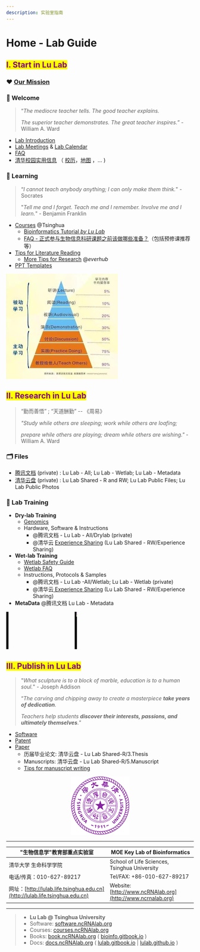 ```yaml
---
description: 实验室指南
---
```


# Home - Lab Guide

## <mark style="color:purple;">I. Start in Lu Lab</mark>

### ❤️ [Our Mission](our-mission.md)

### 🎉 Welcome <a href="#welcome" id="welcome"></a>

> “_The mediocre teacher tells. The good teacher explains._&#x20;
>
> _The superior teacher demonstrates. The great teacher inspires._”  - William A. Ward

* [Lab Introduction](https://cloud.tsinghua.edu.cn/f/04a0915c832a40c38f74/)
* [Lab Meetings](meeting.md)  &  [Lab Calendar](cal.md)
* [FAQ](faq.md)&#x20;
* [清华校园实用信息](https://www.tsinghua.edu.cn/zjqh/syxx.htm) （ [校历](https://www.tsinghua.edu.cn/zjqh/syxx/qhxl.htm)，[地图](https://www.tsinghua.edu.cn/zjqh/xyfg/xydt.htm) ，... )

### 📖 Learning <a href="#learning" id="learning"></a>

> “_I cannot teach anybody anything; I can only make them think._" - Socrates
>
> "_Tell me and I forget. Teach me and I remember. Involve me and I learn._"  - Benjamin Franklin

* [Courses](https://www.ncrnalab.org/courses) @Tsinghua
  * [Bioinformatics Tutorial _by Lu Lab_](https://book.ncrnalab.org/teaching)
  * &#x20;[FAQ - 正式参与生物信息科研课题之前该做哪些准备？](faq.md#pre)（包括预修课推荐等）
* [Tips for Literature Reading](literature-reading/reading.md)
  * [More Tips for Research](https://www.yinxiang.com/everhub/personal/336255) @_everhub_ &#x20;
* [PPT Templates](https://cloud.tsinghua.edu.cn/d/54e8815e603f4cccb951/)

![](.gitbook/assets/learning.jpg)

## <mark style="color:purple;">II. Research in Lu Lab</mark>

> “勤而善悟” ;  “天道酬勤” -- 《周易》
>
> _"Study while others are sleeping;  work while others are loafing;_
>
> &#x20;_prepare while others are playing; dream while others are wishing."_    - William A. Ward

### **🗂️ Files**

* [腾讯文档](https://docs.qq.com) (private) : Lu Lab - All; Lu Lab - Wetlab; Lu Lab - Metadata
* [清华云盘](https://cloud.tsinghua.edu.cn) (private) : Lu Lab Shared - R and RW; Lu Lab Public Files; Lu Lab Public Photos

### 🧪 Lab Training

* **Dry-lab Training**
  * [Genomics](https://lulab1.gitbook.io/training/drylab-training/genomics)
  * Hardware, Software & Instructions
    * @腾讯文档 - Lu Lab - All/Drylab (private)
    * @清华云 [Experience Sharing](https://cloud.tsinghua.edu.cn/d/4bab0cf9ce98463aa7d4/?p=%2F\&mode=list)  (Lu Lab Shared - RW/Experience Sharing)
* **Wet-lab Training**
  * [Wetlab Safety Guide](https://lulab1.gitbook.io/training/wetlab-training/wetlab\_safety)
  * [Wetlab FAQ](https://lulab1.gitbook.io/training/wetlab-training/wetlab-faq)
  * Instructions, Protocols & Samples&#x20;
    * @腾讯文档 - Lu Lab -All/Wetlab;  Lu Lab - Wetlab (private)
    * @清华云[ Experience Sharing](https://cloud.tsinghua.edu.cn/d/4bab0cf9ce98463aa7d4/?p=%2F\&mode=list) (Lu Lab Shared - RW/Experience Sharing)
* **MetaData** @腾讯文档 Lu Lab - Metadata



![](.gitbook/assets/science.gif)

## <mark style="color:purple;">III. Publish in Lu Lab</mark>

> "_What sculpture is to a block of marble, education is to a human soul._"  - Joseph Addison
>
> “_The carving and chipping away to create a masterpiece **take years of dedication**._&#x20;
>
> _Teachers help students **discover their interests, passions, and ultimately themselves**._”

* [Software](http://www.ncrnalab.org/software)&#x20;
* [Patent](https://www.ncrnalab.org/open/#%E7%9B%B8%E5%85%B3%E4%B8%93%E5%88%A9)
* [Paper](https://www.ncrnalab.org/publications/)
  * 历届毕业论文: 清华云盘 - Lu Lab Shared-R/3.Thesis
  * Manuscripts: 清华云盘 - Lu Lab Shared-R/5.Manuscript
  * [Tips for manuscript writing](paper-writing/writing.md)

&#x20;



<div align="center">

<figure><img src=".gitbook/assets/image (2).png" alt="天行健  君子以自强不息        地势坤 君子以厚德载物" width="157"><figcaption></figcaption></figure>

</div>

***

| "生物信息学"教育部重点实验室                                                           | MOE Key Lab of Bioinformatics                               |
| ------------------------------------------------------------------------- | ----------------------------------------------------------- |
| 清华大学 生命科学学院                                                               | School of Life Sciences, Tsinghua University                |
| 电话/传真：010-627-89217                                                       | Tel/FAX: +86-010-627-89217                                  |
| 网址：[http://lulab.life.tsinghua.edu.cn](http://lulab.life.tsinghua.edu.cn) | Website: [http://www.ncRNAlab.org](http://www.ncrnalab.org) |

***

> * **Lu Lab @ Tsinghua University**
> * Software:  [software.ncRNAlab.org](http://software.ncrnalab.org)
> * Courses:  [courses.ncRNAlab.org](http://www.ncrnalab.org/courses)
> * Books: [book.ncRNAlab.org](https://book.ncrnalab.org) ( [bioinfo.gitbook.io](https://bioinfo.gitbook.io) )&#x20;
> * Docs: [docs.ncRNAlab.org](https://docs.ncrnalab.org)  ( [lulab.gitbook.io](http://lulab.gitbook.io)  |  [lulab.github.io](http://lulab.github.io) )
